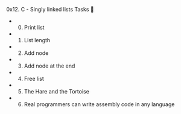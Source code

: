 0x12. C - Singly linked lists
Tasks 📃
* 0. Print list
* 1. List length
* 2. Add node
* 3. Add node at the end
* 4. Free list
* 5. The Hare and the Tortoise
* 6. Real programmers can write assembly code in any language

